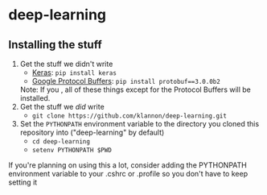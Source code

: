 deep-learning
=============

Installing the stuff
--------------------
<ol>
    <li>Get the stuff we didn't write
        <ul>
            <li><a href="http://keras.io/">Keras</a>: <code>pip install keras</code></li>
            <li><a href="https://developers.google.com/protocol-buffers/">Google Protocol Buffers</a>: <code>pip install protobuf==3.0.0b2</code></li>
        </ul>
        Note: If you , all of these things except for the Protocol Buffers will be installed.  
    </li>
    <li>Get the stuff we <em>did</em> write
        <ul>
            <li><code>git clone https://github.com/klannon/deep-learning.git</code></li>
        </ul>
    </li>
    <li>Set the <code>PYTHONPATH</code> environment variable to the directory you cloned this repository into ("deep-learning" by default)
        <ul>
            <li><code>cd deep-learning</code></li>
            <li><code>setenv PYTHONPATH $PWD</code></li>
        </ul>
    </li>
</ol>

If you're planning on using this a lot, consider adding the PYTHONPATH environment variable to your .cshrc or .profile so you don't have to keep setting it
